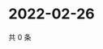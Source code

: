 # 2022-02-26

共 0 条

<!-- BEGIN WEIBO -->
<!-- 最后更新时间 Sat Feb 26 2022 10:35:19 GMT+0800 (China Standard Time) -->

<!-- END WEIBO -->

